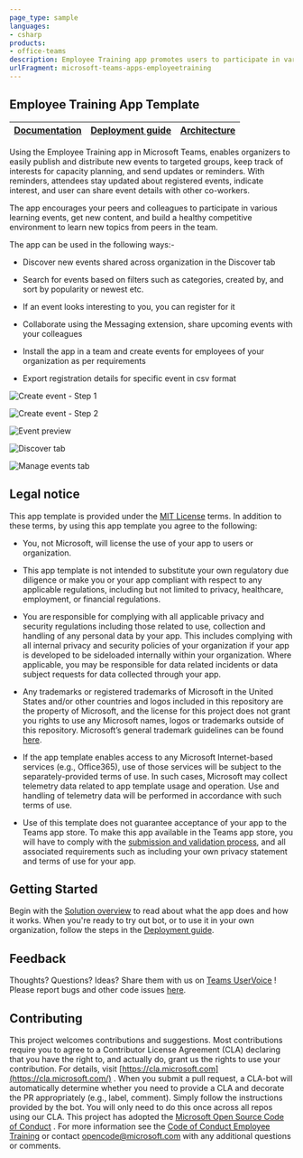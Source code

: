 ```yaml
---
page_type: sample
languages:
- csharp
products:
- office-teams
description: Employee Training app promotes users to participate in various learning events, get new content, and build a healthy competitive environment to learn new topics from peers in the team.
urlFragment: microsoft-teams-apps-employeetraining
---
```


## Employee Training App Template

| [Documentation](https://github.com/OfficeDev/microsoft-teams-apps-employeetraining/wiki) | [Deployment guide](https://github.com/OfficeDev/microsoft-teams-apps-employeetraining/wiki/Deployment-Guide) | [Architecture](https://github.com/OfficeDev/microsoft-teams-apps-employeetraining/wiki/Solution-Overview) |
| ---- | ---- | ---- |

Using the Employee Training app in Microsoft Teams, enables organizers to easily publish and distribute new events to targeted groups, keep track of interests for capacity planning, and send updates or reminders. With reminders, attendees stay updated about registered events, indicate interest, and user can share event details with other co-workers.

The app encourages your peers and colleagues to participate in various learning events, get new content, and build a healthy competitive environment to learn new topics from peers in the team.

  

The app can be used in the following ways:-

- Discover new events shared across organization in the Discover tab

- Search for events based on filters such as categories, created by, and sort by popularity or newest etc.

- If an event looks interesting to you, you can register for it

- Collaborate using the Messaging extension, share upcoming events with your colleagues

- Install the app in a team and create events for employees of your organization as per requirements

- Export registration details for specific event in csv format

![Create event - Step 1](https://github.com/OfficeDev/microsoft-teams-apps-employeetraining/wiki/Images/CreateEventStep1.png)

![Create event - Step 2](https://github.com/OfficeDev/microsoft-teams-apps-employeetraining/wiki/Images/CreateEventStep2.png)

![Event preview](https://github.com/OfficeDev/microsoft-teams-apps-employeetraining/wiki/Images/EventPreview.png)

![Discover tab](https://github.com/OfficeDev/microsoft-teams-apps-employeetraining/wiki/Images/DiscoverTab.png)

![Manage events tab](https://github.com/OfficeDev/microsoft-teams-apps-employeetraining/wiki/Images/ManageEventsTab.png)

## **Legal notice**
This app template is provided under the [MIT License](https://github.com/OfficeDev/microsoft-teams-apps-employeetraining/blob/master/LICENSE) terms. In addition to these terms, by using this app template you agree to the following:

- You, not Microsoft, will license the use of your app to users or organization. 

- This app template is not intended to substitute your own regulatory due diligence or make you or your app compliant with respect to any applicable regulations, including but not limited to privacy, healthcare, employment, or financial regulations.

- You are responsible for complying with all applicable privacy and security regulations including those related to use, collection and handling of any personal data by your app. This includes complying with all internal privacy and security policies of your organization if your app is developed to be sideloaded internally within your organization. Where applicable, you may be responsible for data related incidents or data subject requests for data collected through your app.

- Any trademarks or registered trademarks of Microsoft in the United States and/or other countries and logos included in this repository are the property of Microsoft, and the license for this project does not grant you rights to use any Microsoft names, logos or trademarks outside of this repository. Microsoft’s general trademark guidelines can be found [here](https://www.microsoft.com/en-us/legal/intellectualproperty/trademarks/usage/general.aspx).

- If the app template enables access to any Microsoft Internet-based services (e.g., Office365), use of those services will be subject to the separately-provided terms of use. In such cases, Microsoft may collect telemetry data related to app template usage and operation. Use and handling of telemetry data will be performed in accordance with such terms of use.

- Use of this template does not guarantee acceptance of your app to the Teams app store. To make this app available in the Teams app store, you will have to comply with the [submission and validation process](https://docs.microsoft.com/en-us/microsoftteams/platform/concepts/deploy-and-publish/appsource/publish), and all associated requirements such as including your own privacy statement and terms of use for your app.
## **Getting** **Started**
Begin with the [Solution overview](https://github.com/OfficeDev/microsoft-teams-apps-employeetraining/wiki/Solution-Overview) to read about what the app does and how it works.
When you're ready to try out bot, or to use it in your own organization, follow the steps in the [Deployment guide](https://github.com/OfficeDev/microsoft-teams-apps-employeetraining/wiki/Deployment-Guide).
## **Feedback**
Thoughts? Questions? Ideas? Share them with us on [Teams UserVoice](https://microsoftteams.uservoice.com/forums/555103-public) !
Please report bugs and other code issues [here](https://github.com/OfficeDev/microsoft-teams-apps-employeetraining/wiki/Deployment-Guide).
## **Contributing**
This project welcomes contributions and suggestions. Most contributions require you to agree to a Contributor License Agreement (CLA) declaring that you have the right to, and actually do, grant us the rights to use your contribution. For details, visit [https://cla.microsoft.com](https://cla.microsoft.com/) .
When you submit a pull request, a CLA-bot will automatically determine whether you need to provide a CLA and decorate the PR appropriately (e.g., label, comment). Simply follow the instructions provided by the bot. You will only need to do this once across all repos using our CLA.
This project has adopted the [Microsoft Open Source Code of Conduct](https://opensource.microsoft.com/codeofconduct/) . For more information see the [Code of Conduct Employee Training]([https://opensource.microsoft.com/codeofconduct/employeetraining](https://opensource.microsoft.com/codeofconduct/employeetraining)) or contact [opencode@microsoft.com](mailto:opencode@microsoft.com) with any additional questions or comments.
